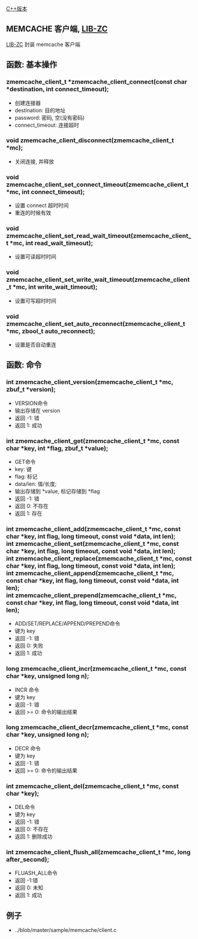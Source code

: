 
[C++版本](./memcache_client_cpp.md)

## MEMCACHE 客户端, [LIB-ZC](./README.md)

[LIB-ZC](./README.md) 封装 memcache 客户端

## 函数: 基本操作

### zmemcache_client_t *zmemcache_client_connect(const char *destination, int connect_timeout);

* 创建连接器
* destination: 目的地址
* password: 密码, 空(没有密码)
* connect_timeout: 连接超时

### void zmemcache_client_disconnect(zmemcache_client_t *mc);

* 关闭连接, 并释放

### void zmemcache_client_set_connect_timeout(zmemcache_client_t *mc, int connect_timeout);

* 设置 connect 超时时间
* 重连的时候有效

### void zmemcache_client_set_read_wait_timeout(zmemcache_client_t *mc, int read_wait_timeout);

* 设置可读超时时间

### void zmemcache_client_set_write_wait_timeout(zmemcache_client_t *mc, int write_wait_timeout);

* 设置可写超时时间

### void zmemcache_client_set_auto_reconnect(zmemcache_client_t *mc, zbool_t auto_reconnect);

* 设置是否自动重连

## 函数: 命令

### int zmemcache_client_version(zmemcache_client_t *mc, zbuf_t *version);

* VERSION命令
* 输出存储在 version
* 返回 -1: 错
* 返回 1: 成功

### int zmemcache_client_get(zmemcache_client_t *mc, const char *key, int *flag, zbuf_t *value);

* GET命令
* key: 键
* flag: 标记
* data/len: 值/长度;
* 输出存储到 *value, 标记存储到 *flag
* 返回 -1: 错
* 返回 0: 不存在
* 返回 1: 存在 


### int zmemcache_client_add(zmemcache_client_t *mc, const char *key, int flag, long timeout, const void *data, int len);<BR />int zmemcache_client_set(zmemcache_client_t *mc, const char *key, int flag, long timeout, const void *data, int len);<BR />int zmemcache_client_replace(zmemcache_client_t *mc, const char *key, int flag, long timeout, const void *data, int len);<BR />int zmemcache_client_append(zmemcache_client_t *mc, const char *key, int flag, long timeout, const void *data, int len);<BR />int zmemcache_client_prepend(zmemcache_client_t *mc, const char *key, int flag, long timeout, const void *data, int len); 

* ADD/SET/REPLACE/APPEND/PREPEND命令
* 键为 key
* 返回 -1: 错
* 返回 0: 失败
* 返回 1: 成功

### long zmemcache_client_incr(zmemcache_client_t *mc, const char *key, unsigned long n);

* INCR 命令
* 键为 key
* 返回 -1: 错
* 返回 &gt;= 0: 命令的输出结果

### long zmemcache_client_decr(zmemcache_client_t *mc, const char *key, unsigned long n);

* DECR 命令
* 键为 key
* 返回 -1: 错
* 返回 &gt;= 0: 命令的输出结果

### int zmemcache_client_del(zmemcache_client_t *mc, const char *key);

* DEL命令
* 键为 key
* 返回 -1: 错
* 返回 0: 不存在
* 返回 1: 删除成功

### int zmemcache_client_flush_all(zmemcache_client_t *mc, long after_second);

* FLUASH_ALL命令
* 返回 -1:错
* 返回 0: 未知
* 返回 1: 成功

## 例子

* ../blob/master/sample/memcache/client.c

